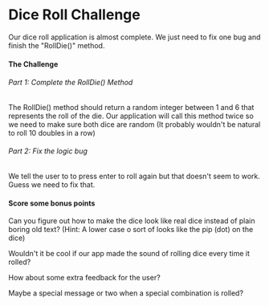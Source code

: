 ﻿# Dice Roll Challenge

Our dice roll application is almost complete. We just need to fix one bug and finish the "RollDie()" method.

#### The Challenge

###### Part 1: Complete the RollDie() Method
The RollDie() method should return a random integer between 1 and 6 that represents the roll of the die.
Our application will call this method twice so we need to make sure both dice are random (It probably wouldn't be natural to roll 10 doubles in a row)

###### Part 2: Fix the logic bug
We tell the user to to press enter to roll again but that doesn't seem to work. Guess we need to fix that. 

#### Score some bonus points
Can you figure out how to make the dice look like real dice instead of plain boring old text? (Hint: A lower case o sort of looks like the pip (dot) on the dice)

Wouldn't it be cool if our app made the sound of rolling dice every time it rolled?

How about some extra feedback for the user? 

Maybe a special message or two when a special combination is rolled? 